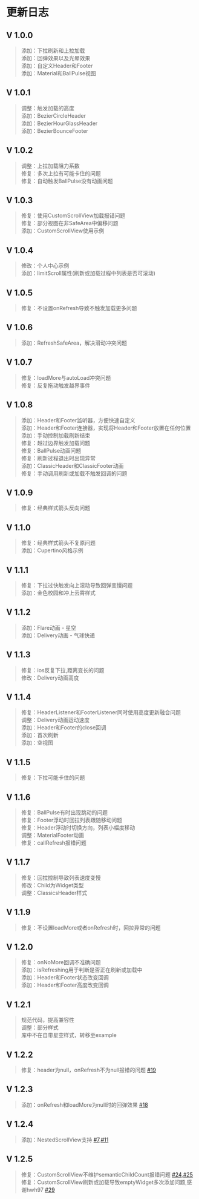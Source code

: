 # 更新日志

## V 1.0.0
>添加：下拉刷新和上拉加载  
>添加：回弹效果以及光晕效果  
>添加：自定义Header和Footer  
>添加：Material和BallPulse视图

## V 1.0.1
>调整：触发加载的高度  
>添加：BezierCircleHeader  
>添加：BezierHourGlassHeader  
>添加：BezierBounceFooter

## V 1.0.2
>调整：上拉加载阻力系数  
>修复：多次上拉有可能卡住的问题  
>修复：自动触发BallPulse没有动画问题  

## V 1.0.3
>修复：使用CustomScrollView加载报错问题  
>修复：部分视图在非SafeArea中偏移问题  
>添加：CustomScrollView使用示例  

## V 1.0.4
>修改：个人中心示例  
>添加：limitScroll属性(刷新或加载过程中列表是否可滚动)  

## V 1.0.5
>修复：不设置onRefresh导致不触发加载更多问题  

## V 1.0.6
>添加：RefreshSafeArea，解决滑动冲突问题  

## V 1.0.7
>修复：loadMore与autoLoad冲突问题  
>修复：反复拖动触发越界事件  

## V 1.0.8
>添加：Header和Footer监听器，方便快速自定义  
>添加：Header和Footer连接器，实现将Header和Footer放置在任何位置  
>添加：手动控制加载刷新结束  
>修复：越过边界触发加载问题  
>修复：BallPulse动画问题  
>修复：刷新过程退出时出现异常  
>添加：ClassicHeader和ClassicFooter动画  
>修复：手动调用刷新或加载不触发回调的问题  

## V 1.0.9
>修复：经典样式箭头反向问题  

## V 1.1.0
>修复：经典样式箭头不复原问题  
>添加：Cupertino风格示例  

## V 1.1.1
>修复：下拉过快触发向上滚动导致回弹变慢问题  
>添加：金色校园和冲上云霄样式  

## V 1.1.2
>添加：Flare动画 - 星空  
>添加：Delivery动画 - 气球快递  

## V 1.1.3
>修复：ios反复下拉,距离变长的问题  
>修改：Delivery动画高度  

## V 1.1.4
>修复：HeaderListener和FooterListener同时使用高度更新融合问题  
>调整：Delivery动画运动速度  
>添加：Header和Footer的close回调  
>添加：首次刷新  
>添加：空视图  

## V 1.1.5
>修复：下拉可能卡住的问题  

## V 1.1.6
>修复：BallPulse有时出现跳动的问题  
>修复：Footer浮动时回拉列表跟随移动问题  
>修复：Header浮动时切换方向，列表小幅度移动  
>调整：MaterialFooter动画  
>修复：callRefresh报错问题  

## V 1.1.7
>修复：回拉控制导致列表速度变慢  
>修改：Child为Widget类型  
>调整：ClassicsHeader样式  

## V 1.1.9
>修复：不设置loadMore或者onRefresh时，回拉异常的问题  

## V 1.2.0
>修复：onNoMore回调不准确问题  
>添加：isRefreshing用于判断是否正在刷新或加载中  
>添加：Header和Footer状态改变回调  
>添加：Header和Footer高度改变回调  

## V 1.2.1
>规范代码，提高兼容性  
>调整：部分样式  
>库中不在自带星空样式，转移至example  

## V 1.2.2
>修复：header为null，onRefresh不为null报错的问题 [#19](https://github.com/xuelongqy/flutter_easyrefresh/issues/19)  

## V 1.2.3
>添加：onRefresh和loadMore为null时的回弹效果 [#18](https://github.com/xuelongqy/flutter_easyrefresh/issues/18)  

## V 1.2.4
>添加：NestedScrollView支持 [#7](https://github.com/xuelongqy/flutter_easyrefresh/issues/7),[#11](https://github.com/xuelongqy/flutter_easyrefresh/issues/11)  

## V 1.2.5
>修复：CustomScrollView不维护semanticChildCount报错问题 [#24](https://github.com/xuelongqy/flutter_easyrefresh/issues/24),[#25](https://github.com/xuelongqy/flutter_easyrefresh/issues/25)  
>修复：CustomScrollView刷新或加载导致emptyWidget多次添加问题,感谢hwh97 [#29](https://github.com/xuelongqy/flutter_easyrefresh/pull/29)  
 